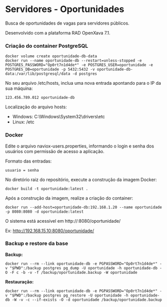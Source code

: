Servidores - Oportunidades
==========================

Busca de oportunidades de vagas para servidores públicos.

Desenvolvido com a plataforma RAD OpenXava 7.1.

### Criação do container PostgreSQL

```
docker volume create oportunidade-db-data
docker run --name oportunidade-db --restart=unless-stopped -e POSTGRES_PASSWORD="Op0rt7n1d4de*" -e POSTGRES_USER=oportunidade -e POSTGRES_DB=oportunidade -p 5432:5432 -v oportunidade-db-data:/var/lib/postgresql/data -d postgres
```

No seu arquivo /etc/hosts, inclua uma nova entrada apontando para o IP da sua máquina:

```
123.456.789.012 oportunidade-db
```

Localização do arquivo hosts:
- Windows: C:\Windows\System32\drivers\etc
- Linux: /etc

### Docker

Edite o arquivo naviox-users.properties, informando o login e senha dos usuários com permissão de acesso a aplicação.

Formato das entradas:

```
usuario = senha
```

No diretório raiz do repositório, execute a construção da imagem Docker:

```
docker build -t oportunidade:latest .
```

Após a construção da imagem, realize a criação do container:

```
docker run --add-host=oportunidade-db:192.168.1.20 --name oportunidade -p 8080:8080 -d oportunidade:latest
```

O sistema está acessível em http://<ip>:8080/oportunidade/

Ex: http://192.168.15.10:8080/oportunidade/


### Backup e restore da base

**Backup:**

```
docker run --rm --link oportunidade-db -e PGPASSWORD="Op0rt7n1d4de*" -v "$PWD":/backup postgres pg_dump -U oportunidade -h oportunidade-db -O -F c -b -v -f /backup/oportunidade.backup -W oportunidade
```

**Restauração:**

```
docker run --rm --link oportunidade-db -e PGPASSWORD="Op0rt7n1d4de*" -v "$PWD":/backup postgres pg_restore -U oportunidade -h oportunidade-db -W -v -c --if-exists -O -d oportunidade /backup/oportunidade.backup
```